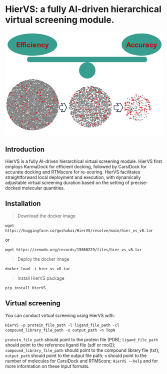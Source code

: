 # HierVS: a fully AI-driven hierarchical virtual screening module.

![](https://github.com/shukai1997/HierVS/blob/main/func4.jpeg)


## Introduction

HierVS is a fully AI-driven hierarchical virtual screening module. HierVS first employs KarmaDock for efficient docking, followed by CarsiDock for accurate docking and RTMscore for re-scoring. HierVS facilitates straightforward local deployment and execution, with dynamically adjustable virtual screening duration based on the  setting of precise-docked molecular quantities.


## Installation

> Download the docker image

```
wget https://huggingface.co/gushukai/HierVS/resolve/main/hier_vs_v8.tar
```

or 

```
wget https://zenodo.org/records/15860229/files/hier_vs_v8.tar
```

> Deploy the docker image

```
docker load -i hier_vs_v8.tar
```

> Install HierVS package

```
pip install HierVS
```

## Virtual screening

You can conduct virtual screening using HierVS with:

```
HierVS -p protein_file_path -l ligand_file_path -cl compound_library_file_path -o output_path -n TopN
```

`protein_file_path` should point to the protein file (PDB); 
`ligand_file_path` should point to the reference ligand file (sdf or mol2);
`compound_library_file_path` should point to the compound library file (txt); 
`output_path` should point to the output file path;
`n` should point to the number of molecules for CarsiDock and RTMScore; 
`HierVS --help` and for more information on these input formats.


